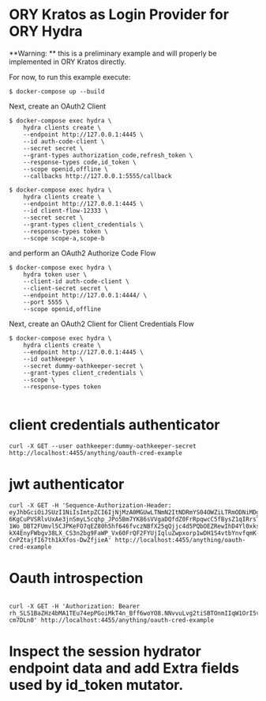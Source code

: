 
# ORY Kratos as Login Provider for ORY Hydra

**Warning: ** this is a preliminary example and will properly be implemented in ORY Kratos directly.

For now, to run this example execute:

```shell script
$ docker-compose up --build
```

Next, create an OAuth2 Client

```shell script
$ docker-compose exec hydra \
    hydra clients create \
    --endpoint http://127.0.0.1:4445 \
    --id auth-code-client \
    --secret secret \
    --grant-types authorization_code,refresh_token \
    --response-types code,id_token \
    --scope openid,offline \
    --callbacks http://127.0.0.1:5555/callback
```

```shell script
$ docker-compose exec hydra \
    hydra clients create \
    --endpoint http://127.0.0.1:4445 \
    --id client-flow-12333 \
    --secret secret \
    --grant-types client_credentials \
    --response-types token \
    --scope scope-a,scope-b
```

and perform an OAuth2 Authorize Code Flow

```shell script
$ docker-compose exec hydra \
    hydra token user \
    --client-id auth-code-client \
    --client-secret secret \
    --endpoint http://127.0.0.1:4444/ \
    --port 5555 \
    --scope openid,offline
```

Next, create an OAuth2 Client for Client Credentials Flow
```shell script
$ docker-compose exec hydra \
    hydra clients create \
    --endpoint http://127.0.0.1:4445 \
    --id oathkeeper \
    --secret dummy-oathkeeper-secret \
    --grant-types client_credentials \
    --scope \
    --response-types token 
    
```
# client credentials authenticator
```shell script
curl -X GET --user oathkeeper:dummy-oathkeeper-secret http://localhost:4455/anything/oauth-cred-example
```
# jwt authenticator
```shell script
curl -X GET -H 'Sequence-Authorization-Header: eyJhbGciOiJSUzI1NiIsImtpZCI6IjNjMzA0MGUwLTNmN2ItNDRmYS04OWZiLTRmODNiMDg0MTU2ZCIsInR5cCI6IkpXVCJ9.eyJhbGxvd2VkLWFjY291bnQtaWRzIjoiW2FjY291bnQtaWQtMSBhY2NvdW5kLWlkLTJdIiwiYXVkIjpbImh0dHBzOi8vbXktYmFja2VuZC1zZXJ2aWNlL3NvbWUvZW5kcG9pbnQiXSwiZXhwIjoxNjUxNzUwNjExLCJpYXQiOjE2NTE3NDcwMTEsImlzcyI6Imh0dHA6Ly9sb2NhbGhvc3Q6NDQ1NSIsImp0aSI6IjY1ZjM5N2RiLTZiYmEtNDkyNC04MTIxLTFlZTU0MmNlYTZkNyIsIm5iZiI6MTY1MTc0NzAxMSwib3JnYW5pc2F0aW9uLWlkIjoib3JnYW5pc2F0aW9uLWlkLTEiLCJzdWIiOiJvYXRoa2VlcGVyIn0.elMZZvGeZyzF3LP9diPmIbVQdhW9qah-6KgCuPVSRlvUxAe3jnSmyL5cqhp_JPo5Bm7YK86sVVgaDQfdZ0FrRpqwcC5fBysZ1qIRrsTo1Gw7WUPZ-1Wo_DBT2FUmvl5CJPKeFO7qEZ80h5hf646fvczNBfX25qQjjc4d5PQbOEZRewIhD4Yl0xks2P7GMWC9XXxpxhwKURzeQLoMX_HFiTwe2OBM8Xc4ikKb0k0ydTCycCo99T-kX4EnyFWbgv38LX_CS3n2bg9FaWP_Vx60FrQF2FYUjIqluZwpxorp1wDH1S4vtbYnvfqmK-CnPZtajfI67th1kXfos-DwZfjieA' http://localhost:4455/anything/oauth-cred-example
```

# Oauth introspection
```shell script

curl -X GET -H 'Authorization: Bearer rh_SLS1BaZHz4bMA1TEu74epPGoiMkT4n_Bff6woYO8.NNvvuLvg2tiSBTOnmIIqW1OrI5vto0LhBfI-cm7DLn0' http://localhost:4455/anything/oauth-cred-example
```

# Inspect the session hydrator endpoint data and add Extra fields used by id_token mutator.